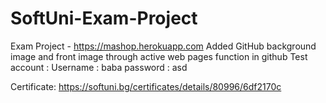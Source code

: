 # SoftUni-Exam-Project
Exam Project - https://mashop.herokuapp.com
Added GitHub background image and front image through active web pages function in github
Test account : 
Username : baba
password : asd

Certificate: https://softuni.bg/certificates/details/80996/6df2170c
